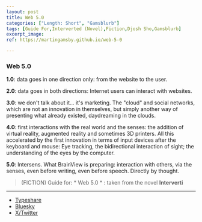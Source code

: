 ```yaml
---
layout: post
title: Web 5.0
categories: ["Length: Short", "Gamsblurb"]
tags: [Guide For,Interverted (Novel),Fiction,Djosh Sho,Gamsblurb]
excerpt_image: 
ref: https://martingamsby.github.io/web-5-0

---
```


### **Web 5.0**

**1.0**: data goes in one direction only: from the website to the user.

**2.0**: data goes in both directions: Internet users can interact with websites.

**3.0**: we don't talk about it... it's marketing. The "cloud" and social networks, which are not an innovation in themselves, but simply another way of presenting what already existed, daydreaming in the clouds.

**4.0**: first interactions with the real world and the senses: the addition of virtual reality, augmented reality and sometimes 3D printers. All this accelerated by the first innovation in terms of input devices after the keyboard and mouse: Eye tracking, the bidirectional interaction of sight; the understanding of the eyes by the computer.

**5.0**: Intersens. What BrainView is preparing: interaction with others, via the senses, even before writing, even before speech. Directly by thought.

> (FICTION) Guide for: * Web 5.0 * : taken from the novel **Interverti**

---

- [Typeshare](https://typeshare.co/martingamsby/posts/guide-for-web-50)
- [Bluesky](https://bsky.app/profile/martingamsby.bsky.social/post/3lch2exzhub2s)
- [X/Twitter](https://twitter.com/user/status/1864126526872068538)

